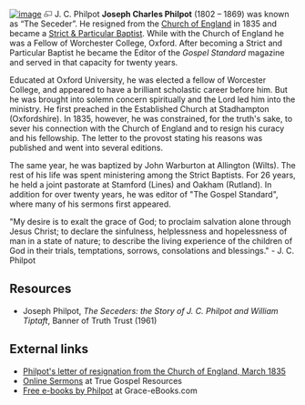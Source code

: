 [![image](images/0/01/Philpot.gif)](http://www.theopedia.com/File:Philpot.gif)
[![image](data:image/png;base64,iVBORw0KGgoAAAANSUhEUgAAAA8AAAALCAAAAACFLIiAAAAAAnRSTlMA/1uRIrUAAABPSURBVAjXY/j///+5vXDwjAHIr26ZAgXZe8H8a/+hoIcw/9nevdVL9+79DuPvzQYZFPUezu8BMZLXgkExnD8HAu6hqv//n+HZVjD4DuUDAKlChD3fj6aPAAAAAElFTkSuQmCC)](http://www.theopedia.com/File:Philpot.gif "Enlarge")
J. C. Philpot
**Joseph Charles Philpot** (1802 – 1869) was known as “The
Seceder”. He resigned from the
[Church of England](Church_of_England "Church of England") in 1835
and became a
[Strict & Particular Baptist](Strict_&_Particular_Baptist "Strict & Particular Baptist").
While with the Church of England he was a Fellow of Worchester
College, Oxford. After becoming a Strict and Particular Baptist he
became the Editor of the *Gospel Standard* magazine and served in
that capacity for twenty years.

Educated at Oxford University, he was elected a fellow of Worcester
College, and appeared to have a brilliant scholastic career before
him. But he was brought into solemn concern spiritually and the
Lord led him into the ministry. He first preached in the
Established Church at Stadhampton (Oxfordshire). In 1835, however,
he was constrained, for the truth's sake, to sever his connection
with the Church of England and to resign his curacy and his
fellowship. The letter to the provost stating his reasons was
published and went into several editions.

The same year, he was baptized by John Warburton at Allington
(Wilts). The rest of his life was spent ministering among the
Strict Baptists. For 26 years, he held a joint pastorate at
Stamford (Lines) and Oakham (Rutland). In addition for over twenty
years, he was editor of "The Gospel Standard", where many of his
sermons first appeared.

"My desire is to exalt the grace of God; to proclaim salvation
alone through Jesus Christ; to declare the sinfulness, helplessness
and hopelessness of man in a state of nature; to describe the
living experience of the children of God in their trials,
temptations, sorrows, consolations and blessings." - J. C. Philpot
## Resources

-   Joseph Philpot,
    *The Seceders: the Story of J. C. Philpot and William Tiptaft*,
    Banner of Truth Trust (1961)

## External links

-   [Philpot's letter of resignation from the Church of England, March 1835](http://www.gracegems.org/Philpot/letter.htm)
-   [Online Sermons](http://www.truegospel.net/Philpot/) at True
    Gospel Resources
-   [Free e-books by Philpot](http://grace-ebooks.com/library/index.php?dir=J%20C%20Philpot/)
    at Grace-eBooks.com



